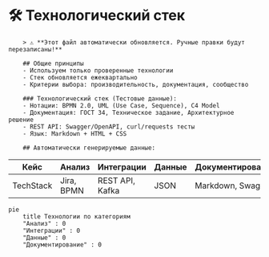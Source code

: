 # 🛠 Технологический стек
        
        > ⚠️ **Этот файл автоматически обновляется. Ручные правки будут перезаписаны!**
        
        ## Общие принципы
        - Используем только проверенные технологии
        - Стек обновляется ежеквартально
        - Критерии выбора: производительность, документация, сообщество
        
        ### Технологический стек (Тестовые данные):
        - Нотации: BPMN 2.0, UML (Use Case, Sequence), C4 Model
        - Документация: ГОСТ 34, Техническое задание, Архитектурное решение
        - REST API: Swagger/OpenAPI, curl/requests тесты
        - Язык: Markdown + HTML + CSS
        
        ## Автоматически генерируемые данные:

| Кейс      | Анализ     | Интеграции      | Данные   | Документирование   |
|-----------|------------|-----------------|----------|--------------------|
| TechStack | Jira, BPMN | REST API, Kafka | JSON     | Markdown, Swagger  |

```mermaid
pie
    title Технологии по категориям
    "Анализ" : 0
    "Интеграции" : 0
    "Данные" : 0
    "Документирование" : 0
```